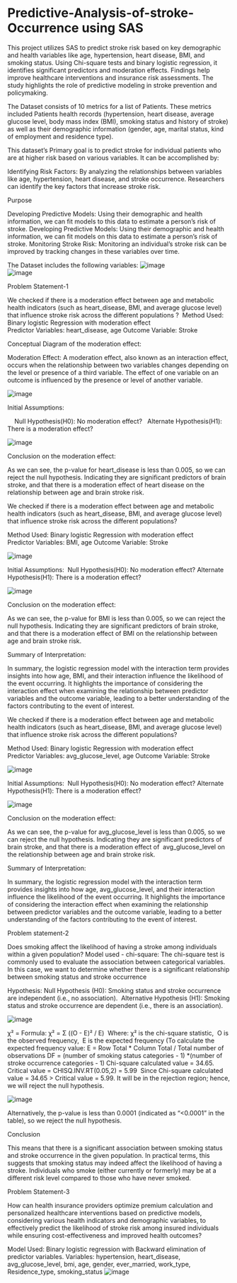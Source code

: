 # Predictive-Analysis-of-stroke-Occurrence using SAS

This project utilizes SAS to predict stroke risk based on key demographic and health variables like age, hypertension, heart disease, BMI, and smoking status. Using Chi-square tests and binary logistic regression, it identifies significant predictors and moderation effects. Findings help improve healthcare interventions and insurance risk assessments. The study highlights the role of predictive modeling in stroke prevention and policymaking.

The Dataset consists of 10 metrics for a list of Patients. These metrics included Patients health records (hypertension, heart disease, average glucose level, body mass index (BMI), smoking status and history of stroke) as well as their demographic information (gender, age, marital status, kind of employment and residence type).

This dataset’s Primary goal is to predict stroke for individual patients who are at higher risk based on various variables. It can be accomplished by:

Identifying Risk Factors: By analyzing the relationships between variables like age, hypertension, heart disease, and stroke occurrence. Researchers can identify the key factors that increase stroke risk.

Purpose

Developing Predictive Models: Using their demographic and health information, we can fit models to this data to estimate a person’s risk of stroke.
Developing Predictive Models: Using their demographic and health information, we can fit models on this data to estimate a person’s risk of stroke.
Monitoring Stroke Risk: Monitoring an individual’s stroke risk can be improved by tracking changes in these variables over time.

The Dataset includes the following variables:
![image](https://github.com/user-attachments/assets/613fe371-223f-461a-b80b-0f86cf03c1a1)  
![image](https://github.com/user-attachments/assets/b0aad80c-2673-4024-896d-c01860196a5b)

Problem Statement-1

We checked if there is a moderation effect between age and metabolic health indicators (such as heart_disease, BMI, and average glucose level) that influence stroke risk across the different populations ? 
Method Used: Binary logistic Regression with moderation effect
Predictor Variables: heart_disease, age
Outcome Variable: Stroke

Conceptual Diagram of the moderation effect:

Moderation Effect: A moderation effect, also known as an interaction effect, occurs when the relationship between two variables changes depending on the level or presence of a third variable. The effect of one variable on an outcome is influenced by the presence or level of another variable.

![image](https://github.com/user-attachments/assets/44159028-bbaf-47e0-a637-5a2f35099d2d)

Initial Assumptions:

    Null Hypothesis(H0): No moderation effect?   
    Alternate Hypothesis(H1): There is a moderation effect?
    
![image](https://github.com/user-attachments/assets/9fba4027-6e83-4c9f-8078-ca8dd0edc34c)

Conclusion on the moderation effect:

As we can see, the p-value for heart_disease is less than 0.005, so we can reject the null hypothesis. Indicating they are significant predictors of brain stroke, and that there is a moderation effect of heart disease on the relationship between age and brain stroke risk. 

We checked if there is a moderation effect between age and metabolic health indicators (such as heart_disease, BMI, and average glucose level) that influence stroke risk across the different populations? 

Method Used: Binary logistic Regression with moderation effect
Predictor Variables: BMI, age
Outcome Variable: Stroke

![image](https://github.com/user-attachments/assets/693d89c5-e5dc-4ea6-971d-a5a9b5c5dfc7)

Initial Assumptions:
 Null Hypothesis(H0): No moderation effect?
 Alternate Hypothesis(H1): There is a moderation effect?

![image](https://github.com/user-attachments/assets/bb58f099-f07f-4f75-babe-e7bb5a2fe1b4)

Conclusion on the moderation effect: 

As we can see, the p-value for BMI is less than 0.005, so we can reject the null hypothesis. Indicating they are significant predictors of brain stroke, and that there is a moderation effect of BMI on the relationship between age and brain stroke risk. 

Summary of Interpretation:

In summary, the logistic regression model with the interaction term provides insights into how age, BMI, and their interaction influence the likelihood of the event occurring. It highlights the importance of considering the interaction effect when examining the relationship between predictor variables and the outcome variable, leading to a better understanding of the factors contributing to the event of interest.

We checked if there is a moderation effect between age and metabolic health indicators (such as heart_disease, BMI, and average glucose level) that influence stroke risk across the different populations?

Method Used: Binary logistic Regression with moderation effect
Predictor Variables: avg_glucose_level, age
Outcome Variable: Stroke

![image](https://github.com/user-attachments/assets/83407219-ae30-4960-8e26-20f26ef85926)

Initial Assumptions:
 Null Hypothesis(H0): No moderation effect?
 Alternate Hypothesis(H1): There is a moderation effect?
 
![image](https://github.com/user-attachments/assets/0ae9e8a1-f524-4839-b73c-1c2b6eee1cd6)

 Conclusion on the moderation effect: 

As we can see, the p-value for avg_glucose_level is less than 0.005, so we can reject the null hypothesis. Indicating they are significant predictors of brain stroke, and that there is a moderation effect of  avg_glucose_level on the relationship between age and brain stroke risk. 

Summary of Interpretation:

In summary, the logistic regression model with the interaction term provides insights into how age, avg_glucose_level, and their interaction influence the likelihood of the event occurring. It highlights the importance of considering the interaction effect when examining the relationship between predictor variables and the outcome variable, leading to a better understanding of the factors contributing to the event of interest.

Problem statement-2

Does smoking affect the likelihood of having a stroke among individuals within a given population?
Model used - chi-square: The chi-square test is commonly used to evaluate the association between categorical variables. In this case, we want to determine whether there is a significant relationship between smoking status and stroke occurrence

Hypothesis: 
Null Hypothesis (H0): Smoking status and stroke occurrence are independent (i.e., no association). 
Alternative Hypothesis (H1): Smoking status and stroke occurrence are dependent (i.e., there is an association).

![image](https://github.com/user-attachments/assets/ab9f80b0-5c01-4f24-949f-65f3a24adc9e)

χ² = Formula: χ² = Σ ((O - E)² / E) 
Where: χ² is the chi-square statistic, 
O is the observed frequency, 
E is the expected frequency (To calculate the expected frequency value: E = Row Total * Column Total / Total number of observations
DF = (number of smoking status categories - 1) *(number of stroke occurrence categories - 1)
Chi-square calculated value = 34.65. 
Critical value = CHISQ.INV.RT(0.05,2) = 5.99 
Since Chi-square calculated value = 34.65 > Critical value = 5.99. It will be in the rejection region; hence, we will reject the null hypothesis. 

![image](https://github.com/user-attachments/assets/ad73116c-f6d1-49d3-805a-46ca81c651c1)

Alternatively, the p-value is less than 0.0001 (indicated as “<0.0001” in the table), so we reject the null hypothesis.

Conclusion

This means that there is a significant association between smoking status and stroke occurrence in the given population.
In practical terms, this suggests that smoking status may indeed affect the likelihood of having a stroke. Individuals who smoke (either currently or formerly) may be at a different risk level compared to those who have never smoked.

Problem Statement-3

How can health insurance providers optimize premium calculation and personalized healthcare interventions based on predictive models, considering various health indicators and demographic variables, to effectively predict the likelihood of stroke risk among insured individuals while ensuring cost-effectiveness and improved health outcomes?

Model Used: Binary logistic regression with Backward elimination of predictor variables.
Variables: hypertension, heart_disease, avg_glucose_level, bmi, age, gender, ever_married, work_type, Residence_type, smoking_status
![image](https://github.com/user-attachments/assets/1cddf05e-f300-4685-b050-964e47c02c0d)




















 




























